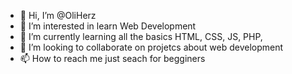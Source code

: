- 👋 Hi, I’m @OliHerz
- 👀 I’m interested in learn Web Development
- 🌱 I’m currently learning all the basics HTML, CSS, JS, PHP, 
- 💞️ I’m looking to collaborate on projetcs about web development  
- 📫 How to reach me just seach for begginers

<!---
OliHerz/OliHerz is a ✨ special ✨ repository because its `README.md` (this file) appears on your GitHub profile.
You can click the Preview link to take a look at your changes.
--->
